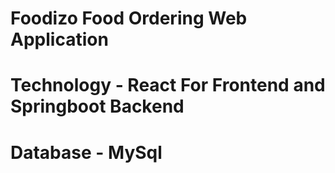 # Foodizo Food Ordering Web Application 
# Technology -  React For Frontend and Springboot  Backend 
# Database - MySql
